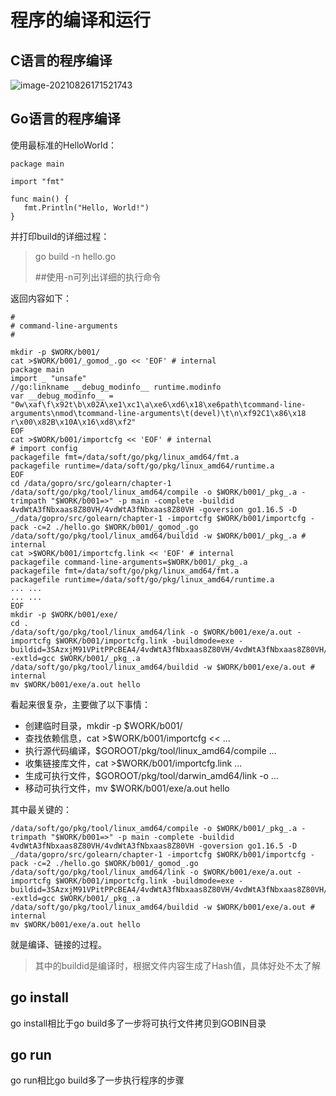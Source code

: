 # 程序的编译和运行

## C语言的程序编译

![image-20210826171521743](https://img-repo1-1251337292.cos.ap-beijing.myqcloud.com/bcoderlife/image-20210826171521743.png)

## Go语言的程序编译

使用最标准的HelloWorld：

```
package main

import "fmt"

func main() {
   fmt.Println("Hello, World!")
}
```

并打印build的详细过程：

> go build -n hello.go 
>
> ##使用-n可列出详细的执行命令

返回内容如下：

```
#
# command-line-arguments
#

mkdir -p $WORK/b001/
cat >$WORK/b001/_gomod_.go << 'EOF' # internal
package main
import _ "unsafe"
//go:linkname __debug_modinfo__ runtime.modinfo
var __debug_modinfo__ = "0w\xaf\f\x92t\b\x02A\xe1\xc1\a\xe6\xd6\x18\xe6path\tcommand-line-arguments\nmod\tcommand-line-arguments\t(devel)\t\n\xf92C1\x86\x18 r\x00\x82B\x10A\x16\xd8\xf2"
EOF
cat >$WORK/b001/importcfg << 'EOF' # internal
# import config
packagefile fmt=/data/soft/go/pkg/linux_amd64/fmt.a
packagefile runtime=/data/soft/go/pkg/linux_amd64/runtime.a
EOF
cd /data/gopro/src/golearn/chapter-1
/data/soft/go/pkg/tool/linux_amd64/compile -o $WORK/b001/_pkg_.a -trimpath "$WORK/b001=>" -p main -complete -buildid 4vdWtA3fNbxaas8Z80VH/4vdWtA3fNbxaas8Z80VH -goversion go1.16.5 -D _/data/gopro/src/golearn/chapter-1 -importcfg $WORK/b001/importcfg -pack -c=2 ./hello.go $WORK/b001/_gomod_.go
/data/soft/go/pkg/tool/linux_amd64/buildid -w $WORK/b001/_pkg_.a # internal
cat >$WORK/b001/importcfg.link << 'EOF' # internal
packagefile command-line-arguments=$WORK/b001/_pkg_.a
packagefile fmt=/data/soft/go/pkg/linux_amd64/fmt.a
packagefile runtime=/data/soft/go/pkg/linux_amd64/runtime.a
... ...
... ...
EOF
mkdir -p $WORK/b001/exe/
cd .
/data/soft/go/pkg/tool/linux_amd64/link -o $WORK/b001/exe/a.out -importcfg $WORK/b001/importcfg.link -buildmode=exe -buildid=3SAzxjM91VPitPPcBEA4/4vdWtA3fNbxaas8Z80VH/4vdWtA3fNbxaas8Z80VH/3SAzxjM91VPitPPcBEA4 -extld=gcc $WORK/b001/_pkg_.a
/data/soft/go/pkg/tool/linux_amd64/buildid -w $WORK/b001/exe/a.out # internal
mv $WORK/b001/exe/a.out hello
```

看起来很复杂，主要做了以下事情：

- 创建临时目录，mkdir -p $WORK/b001/
- 查找依赖信息，cat >$WORK/b001/importcfg << ...
- 执行源代码编译，$GOROOT/pkg/tool/linux_amd64/compile ...
- 收集链接库文件，cat >$WORK/b001/importcfg.link  ...
- 生成可执行文件，$GOROOT/pkg/tool/darwin_amd64/link -o ...
- 移动可执行文件，mv $WORK/b001/exe/a.out hello

其中最关键的：

```
/data/soft/go/pkg/tool/linux_amd64/compile -o $WORK/b001/_pkg_.a -trimpath "$WORK/b001=>" -p main -complete -buildid 4vdWtA3fNbxaas8Z80VH/4vdWtA3fNbxaas8Z80VH -goversion go1.16.5 -D _/data/gopro/src/golearn/chapter-1 -importcfg $WORK/b001/importcfg -pack -c=2 ./hello.go $WORK/b001/_gomod_.go
/data/soft/go/pkg/tool/linux_amd64/link -o $WORK/b001/exe/a.out -importcfg $WORK/b001/importcfg.link -buildmode=exe -buildid=3SAzxjM91VPitPPcBEA4/4vdWtA3fNbxaas8Z80VH/4vdWtA3fNbxaas8Z80VH/3SAzxjM91VPitPPcBEA4 -extld=gcc $WORK/b001/_pkg_.a
/data/soft/go/pkg/tool/linux_amd64/buildid -w $WORK/b001/exe/a.out # internal
mv $WORK/b001/exe/a.out hello
```

就是编译、链接的过程。

> 其中的buildid是编译时，根据文件内容生成了Hash值，具体好处不太了解

## go install

go install相比于go build多了一步将可执行文件拷贝到GOBIN目录

## go run

go run相比go build多了一步执行程序的步骤

